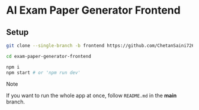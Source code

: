 # AI Exam Paper Generator Frontend

## Setup

```bash
git clone --single-branch -b frontend https://github.com/ChetanSaini726/exam-paper-generator.git ./exam-paper-generator-frontend # Clones only this branch

cd exam-paper-generator-frontend

npm i
npm start # or 'npm run dev'
```

> [!NOTE]
> If you want to run the whole app at once, follow `README.md` in the **main** branch.
